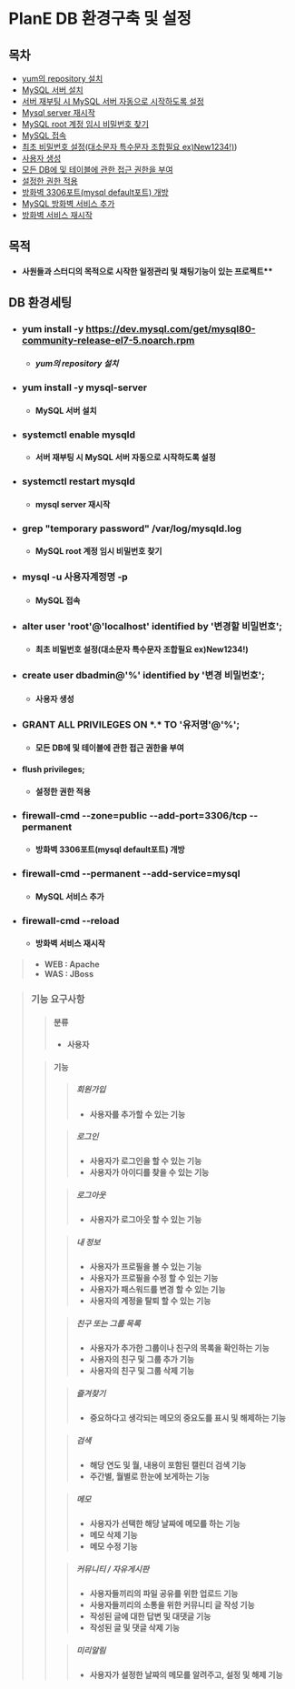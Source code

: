 # PlanE DB 환경구축 및 설정

## 목차
- [yum의 repository 설치](#yum의-repository-설치)
- [MySQL 서버 설치](#MySQL-서버-설치)
- [서버 재부팅 시 MySQL 서버 자동으로 시작하도록 설정](#서버-재부팅-시-MySQL-서버-자동으로-시작하도록-설정)
- [Mysql server 재시작](#Mysql-server-재시작)
- [MySQL root 계정 임시 비밀번호 찾기](#MySQL-root-계정-임시-비밀번호-찾기)
- [MySQL 접속](#MySQL-접속)
- [최초 비밀번호 설정(대소문자 특수문자 조합필요 ex)New1234!)](#최초-비밀번호-설정(대소문자-특수문자-조합필요-ex)New1234!))
- [사용자 생성](#사용자-생성)
- [모든 DB에 및 테이블에 관한 접근 권한을 부여](#모든-DB에-및-테이블에-관한-접근-권한을-부여)
- [설정한 권한 적용](#설정한-권한-적용)
- [방화벽 3306포트(mysql default포트) 개방](#방화벽-3306포트(mysql-default포트)-개방)
- [MySQL 방화벽 서비스 추가](#MySQL-방화벽-서비스-추가)
- [방화벽 서비스 재시작](#방화벽-서비스-재시작)

## 목적
  - #### 사원들과 스터디의 목적으로 시작한 일정관리 및 채팅기능이 있는 프로젝트**

## DB 환경세팅

- ### yum install -y https://dev.mysql.com/get/mysql80-community-release-el7-5.noarch.rpm
  + ##### yum의 repository 설치

- ### yum install -y mysql-server
  + #### MySQL 서버 설치

- ### systemctl enable mysqld
  + #### 서버 재부팅 시 MySQL 서버 자동으로 시작하도록 설정
  
- ### systemctl restart mysqld
  + #### mysql server 재시작

- ### grep "temporary password" /var/log/mysqld.log
  + #### MySQL root 계정 임시 비밀번호 찾기

- ### mysql -u 사용자계정명 -p
  + #### MySQL 접속

- ### alter user 'root'@'localhost' identified by '변경할 비밀번호'; 
  + #### 최초 비밀번호 설정(대소문자 특수문자 조합필요 ex)New1234!)

- ### create user dbadmin@'%' identified by '변경 비밀번호';
  + #### 사용자 생성

- ### GRANT ALL PRIVILEGES ON \*.\* TO '유저명'@'%';
  + #### 모든 DB에 및 테이블에 관한 접근 권한을 부여

- #### flush privileges;
  + #### 설정한 권한 적용

- ### firewall-cmd --zone=public --add-port=3306/tcp --permanent
  + #### 방화벽 3306포트(mysql default포트) 개방

- ### firewall-cmd --permanent --add-service=mysql
  + #### MySQL 서비스 추가

- ### firewall-cmd --reload
  + #### 방화벽 서비스 재시작

> - **WEB : Apache**
> - **WAS : JBoss**

> ### 기능 요구사항
>
> > #### 분류
> >
> > - **사용자**
>
> > #### 기능
> >
> > > ##### 회원가입
> > >
> > > - **사용자를 추가할 수 있는 기능**
> >
> > > ##### 로그인
> > >
> > > - **사용자가 로그인을 할 수 있는 기능**
> > > - **사용자가 아이디를 찾을 수 있는 기능**
> >
> > > ##### 로그아웃
> > >
> > > - **사용자가 로그아웃 할 수 있는 기능**
> >
> > > ##### 내 정보
> > >
> > > - **사용자가 프로필을 볼 수 있는 기능**
> > > - **사용자가 프로필을 수정 할 수 있는 기능**
> > > - **사용자가 패스워드를 변경 할 수 있는 기능**
> > > - **사용자의 계정을 탈퇴 할 수 있는 기능**
> >
> > > ##### 친구 또는 그룹 목록
> > >
> > > - **사용자가 추가한 그룹이나 친구의 목록을 확인하는 기능**
> > > - **사용자의 친구 및 그룹 추가 기능**
> > > - **사용자의 친구 및 그룹 삭제 기능**
> >
> > > ##### 즐겨찾기
> > >
> > > - **중요하다고 생각되는 메모의 중요도를 표시 및 해제하는 기능**
> >
> > > ##### 검색
> > >
> > > - **해당 연도 및 월, 내용이 포함된 캘린더 검색 기능**
> > > - **주간별, 월별로 한눈에 보게하는 기능**
> >
> > > ##### 메모
> > >
> > > - **사용자가 선택한 해당 날짜에 메모를 하는 기능**
> > > - **메모 삭제 기능**
> > > - **메모 수정 기능**
> >
> > > ##### 커뮤니티 / 자유게시판
> > >
> > > - **사용자들끼리의 파일 공유를 위한 업로드 기능**
> > > - **사용자들끼리의 소통을 위한 커뮤니티 글 작성 기능**
> > > - **작성된 글에 대한 답변 및 대댓글 기능**
> > > - **작성된 글 및 댓글 삭제 기능**
> >
> > > ##### 미리알림
> > >
> > > - **사용자가 설정한 날짜의 메모를 알려주고, 설정 및 해제 기능**

